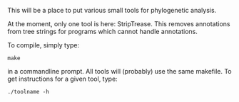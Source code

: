 This will be a place to put various small tools for phylogenetic analysis.

At the moment, only one tool is here: StripTrease. This removes annotations from tree strings for programs which cannot handle annotations.

To compile, simply type:

	make

in a commandline prompt. All tools will (probably) use the same makefile. To get instructions for a given tool, type:

	./toolname -h


